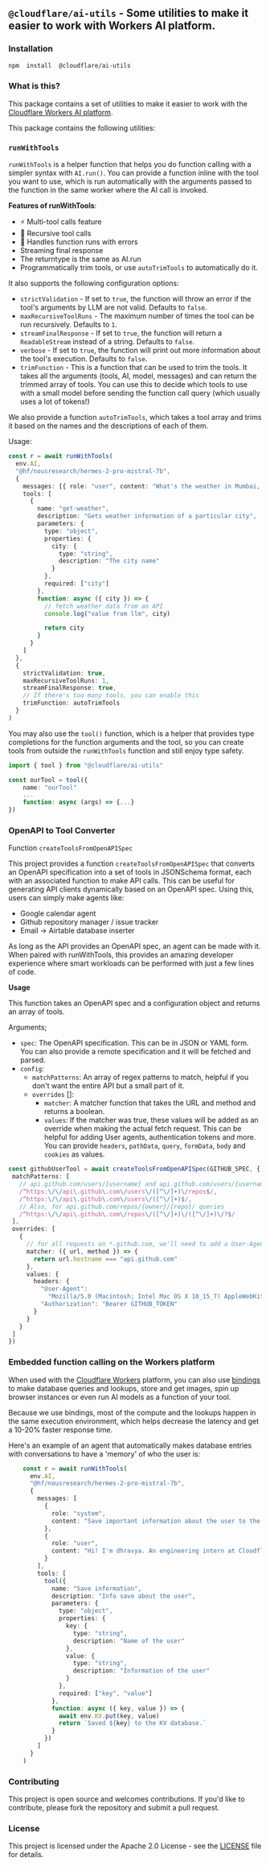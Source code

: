 ## `@cloudflare/ai-utils` - Some utilities to make it easier to work with Workers AI platform.
 
### Installation

```bash
npm  install  @cloudflare/ai-utils
```

### What is this?
  
This package contains a set of utilities to make it easier to work with the [Cloudflare Workers AI platform](https://developers.cloudflare.com/workers-ai/).

This package contains the following utilities:

### `runWithTools`

`runWithTools` is a helper function that helps you do function calling with a simpler syntax with `AI.run()`. You can provide a function inline with the tool you want to use, which is run automatically with the arguments passed to the function in the same worker where the AI call is invoked.

**Features of runWithTools**:

- ⚡ Multi-tool calls feature
- 🔁 Recursive tool calls
- 👟 Handles function runs with errors
- Streaming final response
- The returntype is the same as AI.run
- Programmatically trim tools, or use `autoTrimTools` to automatically do it.

It also supports the following configuration options:

-  `strictValidation` - If set to `true`, the function will throw an error if the tool's arguments by LLM are not valid. Defaults to `false`.
-  `maxRecursiveToolRuns` - The maximum number of times the tool can be run recursively. Defaults to `1`.
-  `streamFinalResponse` - If set to `true`, the function will return a `ReadableStream` instead of a string. Defaults to `false`.
-  `verbose` - If set to `true`, the function will print out more information about the tool's execution. Defaults to `false`.
-  `trimFunction` - This is a function that can be used to trim the tools. It takes all the arguments (tools, AI, model, messages) and can return the trimmed array of tools. You can use this to decide which tools to use with a small model before sending the function call query (which usually uses a lot of tokens!)

We also provide a function `autoTrimTools`, which takes a tool array and trims it based on the names and the descriptions of each of them. 
  

Usage:

```ts
const r = await runWithTools(
  env.AI,
  "@hf/nousresearch/hermes-2-pro-mistral-7b",
  {
    messages: [{ role: "user", content: "What's the weather in Mumbai, India?" }],
    tools: [
      {
        name: "get-weather",
        description: "Gets weather information of a particular city",
        parameters: {
          type: "object",
          properties: {
            city: {
              type: "string",
              description: "The city name"
            }
          },
          required: ["city"]
        },
        function: async ({ city }) => {
          // fetch weather data from an API
          console.log("value from llm", city)

          return city
        }
      }
    ]
  },
  {
    strictValidation: true,
    maxRecursiveToolRuns: 1,
    streamFinalResponse: true,
    // If there's too many tools, you can enable this 
    trimFunction: autoTrimTools
  }
)
```

You may also use the `tool()` function, which is a helper that provides type completions for the function arguments and the tool, so you can create tools from outside the `runWithTools` function and still enjoy type safety.
```ts
import { tool } from "@cloudflare/ai-utils"

const ourTool = tool({
	name: "ourTool"
	...
	function: async (args) => {...}
})
```
  

### OpenAPI to Tool Converter
Function `createToolsFromOpenAPISpec`
  
This project provides a function `createToolsFromOpenAPISpec` that converts an OpenAPI specification into a set of tools in JSONSchema format, each with an associated function to make API calls. This can be useful for generating API clients dynamically based on an OpenAPI spec.
Using this, users can simply make agents like:
- Google calendar agent
- Github repository manager / issue tracker
- Email -> Airtable database inserter

As long as the API provides an OpenAPI spec, an agent can be made with it. When paired with runWithTools, this provides an amazing developer experience where smart workloads can be performed with just a few lines of code. 
  
**Usage**

 This function takes an OpenAPI spec and a configuration object and returns an array of tools.

Arguments;
- `spec`: The OpenAPI specification. This can be in JSON or YAML form. You can also provide a remote specification and it will be fetched and parsed.
- `config`: 
	- `matchPatterns`: An array of regex patterns to match, helpful if you don't want the entire API but a small part of it.
	- `overrides` []: 
		- `matcher`: A matcher function that takes the URL and method and returns a boolean. 
		- `values`: If the matcher was true, these values will be added as an override when making the actual fetch request. This can be helpful for adding User agents, authentication tokens and more. You can provide `headers`, `pathData`, `query`, `formData`, `body` and `cookies` as values. 
 
```typescript
const githubUserTool = await createToolsFromOpenAPISpec(GITHUB_SPEC, {
 matchPatterns: [
   // api.github.com/users/{username} and api.github.com/users/{username}/repos
   /^https:\/\/api\.github\.com\/users\/([^\/]+)\/repos$/,
   /^https:\/\/api\.github\.com\/users\/([^\/]+)$/,
   // Also, for api.github.com/repos/{owner}/{repo}/ queries
   /^https:\/\/api\.github\.com\/repos\/([^\/]+)\/([^\/]+)\/?$/
 ],
 overrides: [
   {
     // for all requests on *.github.com, we'll need to add a User-Agent and Authorization.
     matcher: ({ url, method }) => {
       return url.hostname === "api.github.com"
     },
     values: {
       headers: {
         "User-Agent":
           "Mozilla/5.0 (Macintosh; Intel Mac OS X 10_15_7) AppleWebKit/537.36 (KHTML, like Gecko) Chrome/112.0.0.0 Safari/537.36",
         "Authorization": "Bearer GITHUB_TOKEN"
       }
     }
   }
 ]
})
```

### Embedded function calling on the Workers platform
When used with the [Cloudflare Workers](https://workers.cloudflare.com) platform, you can also use [bindings](https://developers.cloudflare.com/workers/runtime-apis/bindings/) to make database queries and lookups, store and get images, spin up browser instances or even run AI models as a function of your tool. 

Because we use bindings, most of the compute and the lookups happen in the same execution environment, which helps decrease the latency and get a 10-20% faster response time.

Here's an example of an agent that automatically makes database entries with conversations to have a 'memory' of who the user is:
```ts
    const r = await runWithTools(
      env.AI,
      "@hf/nousresearch/hermes-2-pro-mistral-7b",
      {
        messages: [
          {
            role: "system",
            content: "Save important information about the user to the KV databse."
          },
          {
            role: "user",
            content: "Hi! I'm dhravya. An engineering intern at Cloudflare."
          }
        ],
        tools: [
          tool({
            name: "Save information",
            description: "Info save about the user",
            parameters: {
              type: "object",
              properties: {
                key: {
                  type: "string",
                  description: "Name of the user"
                },
                value: {
                  type: "string",
                  description: "Information of the user"
                }
              },
              required: ["key", "value"]
            },
            function: async ({ key, value }) => {
              await env.KV.put(key, value)
              return `Saved ${key} to the KV database.`
            }
          })
        ]
      }
    )
```


### Contributing

This project is open source and welcomes contributions. If you'd like to contribute, please fork the repository and submit a pull request.

### License
This project is licensed under the Apache 2.0 License - see the [LICENSE](LICENSE) file for details.